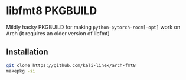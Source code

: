 # libfmt8 PKGBUILD
Mildly hacky PKGBUILD for making `python-pytorch-rocm[-opt]` work on Arch (it requires an older version of libfmt)

## Installation

```bash
git clone https://github.com/kali-linex/arch-fmt8
makepkg -si
```
